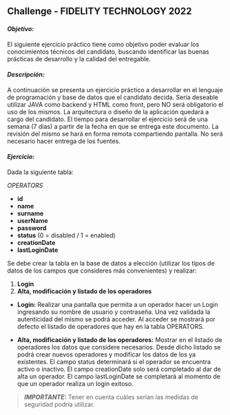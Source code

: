 ## Challenge - FIDELITY TECHNOLOGY 2022

#### **_Objetivo:_**

El siguiente ejercicio práctico tiene como objetivo poder evaluar los conocimientos técnicos del
candidato, buscando identificar las buenas prácticas de desarrollo y la calidad del entregable.

#### **_Descripción:_**
A continuación se presenta un ejercicio práctico a desarrollar en el lenguaje de programación y
base de datos que el candidato decida. Sería deseable utilizar JAVA como backend y HTML
como front, pero NO será obligatorio el uso de los mismos. La arquitectura o diseño de la
aplicación quedará a cargo del candidato.
El tiempo para desarrollar el ejercicio será de una semana (7 días) a partir de la fecha en que
se entrega este documento. La revisión del mismo se hará en forma remota compartiendo
pantalla. No será necesario hacer entrega de los fuentes.

#### **_Ejercicio:_**
Dada la siguiente tabla:

_OPERATORS_
- **id**
- **name**
- **surname**
- **userName**
- **password**
- **status** (0 = disabled / 1 = enabled)
- **creationDate**
- **lastLoginDate**

Se debe crear la tabla en la base de datos a elección (utilizar los tipos de datos de los campos
que consideres más convenientes) y realizar:

1. **Login**
1. **Alta, modificación y listado de los operadores**


- **Login:** Realizar una pantalla que permita a un operador hacer un Login ingresando su
nombre de usuario y contraseña. Una vez validada la autenticidad del mismo se podrá acceder.
Al acceder se mostrará por defecto el listado de operadores que hay en la tabla OPERATORS.

- **Alta, modificación y listado de los operadores:** Mostrar en el listado de operadores los
datos que considere necesarios. Desde dicho listado se podrá crear nuevos operadores y
modificar los datos de los ya existentes.
El campo status determinará si el operador se encuentra activo o inactivo.
El campo creationDate solo será completado al dar de alta un operador.
El campo lastLoginDate se completará al momento de que un operador realiza un login
exitoso.

> **_IMPORTANTE:_** 
>Tener en cuenta cuáles serían las medidas de seguridad podría utilizar.